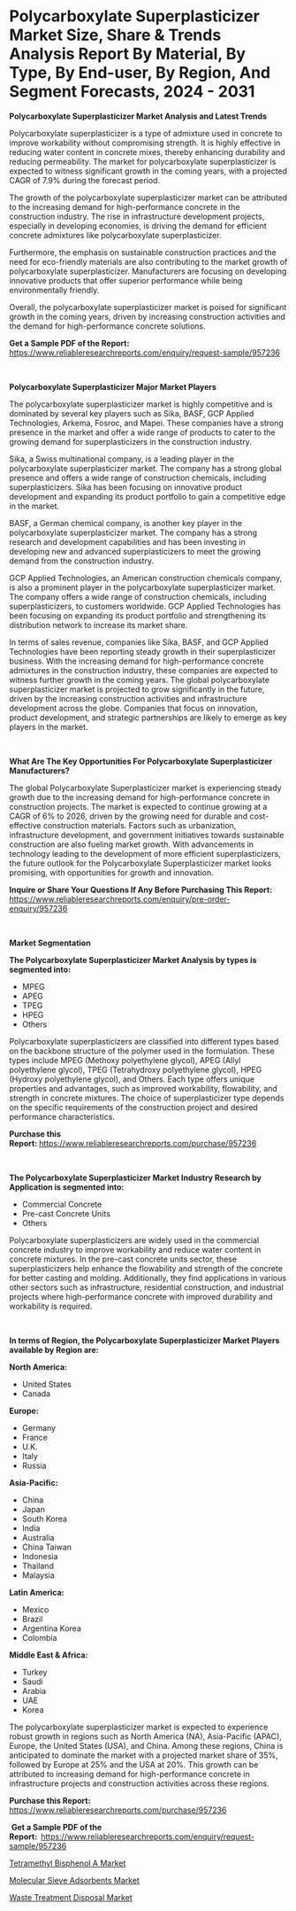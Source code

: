 <p><h1>Polycarboxylate Superplasticizer Market Size, Share & Trends Analysis Report By Material, By Type, By End-user, By Region, And Segment Forecasts, 2024 - 2031</h1></p><p><strong>Polycarboxylate Superplasticizer Market Analysis and Latest Trends</strong></p>
<p><p>Polycarboxylate superplasticizer is a type of admixture used in concrete to improve workability without compromising strength. It is highly effective in reducing water content in concrete mixes, thereby enhancing durability and reducing permeability. The market for polycarboxylate superplasticizer is expected to witness significant growth in the coming years, with a projected CAGR of 7.9% during the forecast period.</p><p>The growth of the polycarboxylate superplasticizer market can be attributed to the increasing demand for high-performance concrete in the construction industry. The rise in infrastructure development projects, especially in developing economies, is driving the demand for efficient concrete admixtures like polycarboxylate superplasticizer. </p><p>Furthermore, the emphasis on sustainable construction practices and the need for eco-friendly materials are also contributing to the market growth of polycarboxylate superplasticizer. Manufacturers are focusing on developing innovative products that offer superior performance while being environmentally friendly.</p><p>Overall, the polycarboxylate superplasticizer market is poised for significant growth in the coming years, driven by increasing construction activities and the demand for high-performance concrete solutions.</p></p>
<p><strong>Get a Sample PDF of the Report:&nbsp;</strong> <a href="https://www.reliableresearchreports.com/enquiry/request-sample/957236">https://www.reliableresearchreports.com/enquiry/request-sample/957236</a></p>
<p>&nbsp;</p>
<p><strong>Polycarboxylate Superplasticizer Major Market Players</strong></p>
<p><p>The polycarboxylate superplasticizer market is highly competitive and is dominated by several key players such as Sika, BASF, GCP Applied Technologies, Arkema, Fosroc, and Mapei. These companies have a strong presence in the market and offer a wide range of products to cater to the growing demand for superplasticizers in the construction industry.</p><p>Sika, a Swiss multinational company, is a leading player in the polycarboxylate superplasticizer market. The company has a strong global presence and offers a wide range of construction chemicals, including superplasticizers. Sika has been focusing on innovative product development and expanding its product portfolio to gain a competitive edge in the market.</p><p>BASF, a German chemical company, is another key player in the polycarboxylate superplasticizer market. The company has a strong research and development capabilities and has been investing in developing new and advanced superplasticizers to meet the growing demand from the construction industry.</p><p>GCP Applied Technologies, an American construction chemicals company, is also a prominent player in the polycarboxylate superplasticizer market. The company offers a wide range of construction chemicals, including superplasticizers, to customers worldwide. GCP Applied Technologies has been focusing on expanding its product portfolio and strengthening its distribution network to increase its market share.</p><p>In terms of sales revenue, companies like Sika, BASF, and GCP Applied Technologies have been reporting steady growth in their superplasticizer business. With the increasing demand for high-performance concrete admixtures in the construction industry, these companies are expected to witness further growth in the coming years. The global polycarboxylate superplasticizer market is projected to grow significantly in the future, driven by the increasing construction activities and infrastructure development across the globe. Companies that focus on innovation, product development, and strategic partnerships are likely to emerge as key players in the market.</p></p>
<p>&nbsp;</p>
<p><strong>What Are The Key Opportunities For Polycarboxylate Superplasticizer Manufacturers?</strong></p>
<p><p>The global Polycarboxylate Superplasticizer market is experiencing steady growth due to the increasing demand for high-performance concrete in construction projects. The market is expected to continue growing at a CAGR of 6% to 2026, driven by the growing need for durable and cost-effective construction materials. Factors such as urbanization, infrastructure development, and government initiatives towards sustainable construction are also fueling market growth. With advancements in technology leading to the development of more efficient superplasticizers, the future outlook for the Polycarboxylate Superplasticizer market looks promising, with opportunities for growth and innovation.</p></p>
<p><strong>Inquire or Share Your Questions If Any Before Purchasing This Report:</strong> <a href="https://www.reliableresearchreports.com/enquiry/pre-order-enquiry/957236">https://www.reliableresearchreports.com/enquiry/pre-order-enquiry/957236</a></p>
<p>&nbsp;</p>
<p><strong>Market Segmentation</strong></p>
<p><strong>The Polycarboxylate Superplasticizer Market Analysis by types is segmented into:</strong></p>
<p><ul><li>MPEG</li><li>APEG</li><li>TPEG</li><li>HPEG</li><li>Others</li></ul></p>
<p><p>Polycarboxylate superplasticizers are classified into different types based on the backbone structure of the polymer used in the formulation. These types include MPEG (Methoxy polyethylene glycol), APEG (Allyl polyethylene glycol), TPEG (Tetrahydroxy polyethylene glycol), HPEG (Hydroxy polyethylene glycol), and Others. Each type offers unique properties and advantages, such as improved workability, flowability, and strength in concrete mixtures. The choice of superplasticizer type depends on the specific requirements of the construction project and desired performance characteristics.</p></p>
<p><strong>Purchase this Report:&nbsp;</strong><a href="https://www.reliableresearchreports.com/purchase/957236">https://www.reliableresearchreports.com/purchase/957236</a></p>
<p>&nbsp;</p>
<p><strong>The Polycarboxylate Superplasticizer Market Industry Research by Application is segmented into:</strong></p>
<p><ul><li>Commercial Concrete</li><li>Pre-cast Concrete Units</li><li>Others</li></ul></p>
<p><p>Polycarboxylate superplasticizers are widely used in the commercial concrete industry to improve workability and reduce water content in concrete mixtures. In the pre-cast concrete units sector, these superplasticizers help enhance the flowability and strength of the concrete for better casting and molding. Additionally, they find applications in various other sectors such as infrastructure, residential construction, and industrial projects where high-performance concrete with improved durability and workability is required.</p></p>
<p>&nbsp;</p>
<p><strong>In terms of Region, the Polycarboxylate Superplasticizer Market Players available by Region are:</strong></p>
<p>
    <p> <strong> North America: </strong>
        <ul>
            <li>United States</li>
            <li>Canada</li>
        </ul>
        </p> 
    <p> <strong> Europe: </strong>
        <ul>
            <li>Germany</li>
            <li>France</li>
            <li>U.K.</li>
            <li>Italy</li>
            <li>Russia</li>
        </ul>
        </p> 
    <p> <strong> Asia-Pacific: </strong>
        <ul>
            <li>China</li>
            <li>Japan</li>
            <li>South Korea</li>
            <li>India</li>
            <li>Australia</li>
            <li>China Taiwan</li>
            <li>Indonesia</li>
            <li>Thailand</li>
            <li>Malaysia</li>
        </ul>
        </p> 
    <p> <strong> Latin America: </strong>
        <ul>
            <li>Mexico</li>
            <li>Brazil</li>
            <li>Argentina Korea</li>
            <li>Colombia</li>
        </ul>
        </p> 
    <p> <strong> Middle East & Africa: </strong>
        <ul>
            <li>Turkey</li>
            <li>Saudi</li>
            <li>Arabia</li>
            <li>UAE</li>
            <li>Korea</li>
        </ul>
    </p>
    </p>
<p><p>The polycarboxylate superplasticizer market is expected to experience robust growth in regions such as North America (NA), Asia-Pacific (APAC), Europe, the United States (USA), and China. Among these regions, China is anticipated to dominate the market with a projected market share of 35%, followed by Europe at 25% and the USA at 20%. This growth can be attributed to increasing demand for high-performance concrete in infrastructure projects and construction activities across these regions.</p></p>
<p><strong>Purchase this Report: </strong><a href="https://www.reliableresearchreports.com/purchase/957236">https://www.reliableresearchreports.com/purchase/957236</a></p>
<p>&nbsp;<strong>Get a Sample PDF of the Report:&nbsp;&nbsp;</strong><a href="https://www.reliableresearchreports.com/enquiry/request-sample/957236">https://www.reliableresearchreports.com/enquiry/request-sample/957236</a></p>
<p><strong></strong></p>
<p><p><a href="https://github.com/jsmusil/Market-Research-Report-List-2/blob/main/tetramethyl-bisphenol-a-market.md">Tetramethyl Bisphenol A Market</a></p><p><a href="https://github.com/Alonsoolds3wq1d81czn8rbol/Market-Research-Report-List-1/blob/main/molecular-sieve-adsorbents-market.md">Molecular Sieve Adsorbents Market</a></p><p><a href="https://github.com/yemakinde/Market-Research-Report-List-1/blob/main/waste-treatment-disposal-market.md">Waste Treatment Disposal Market</a></p></p>